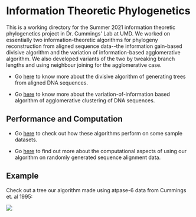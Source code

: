 # Information Theoretic Phylogenetics 

This is a working directory for the Summer 2021 information theoretic phylogenetics project in Dr. Cummings' Lab at UMD. We worked on essentially two information-theoretic algorithms for phylogeny reconstruction from aligned sequence data--the information gain-based divisive algorithm and the variation of information-based agglomerative algorithm. We also developed variants of the two by tweaking branch lengths and using neighbour joining for the agglomerative case. 

* Go [here](https://github.com/ShashankSule/info_theoretic_phylo/blob/main/info_gain_model.md) to know more about the divisive algorithm of generating trees from aligned DNA sequences.

* Go [here](https://github.com/ShashankSule/info_theoretic_phylo/blob/main/agg_clustering.md) to know more about the variation-of-information based algorithm of agglomerative clustering of DNA sequences. 

## Performance and Computation 

* Go [here](https://github.com/ShashankSule/info_theoretic_phylo/tree/main/testing) to check out how these algorithms perform on some sample datasets. 

* Go [here](https://github.com/ShashankSule/info_theoretic_phylo/blob/main/Computing_docs.md) to find out more about the computational aspects of using our algorithm on randomly generated sequence alignment data. 

## Example

Check out a tree our algorithm made using atpase-6 data from Cummings et. al 1995: 

![](Cummings-et-al-1995-data_files/figure-gfm/unnamed-chunk-3-2.png)
